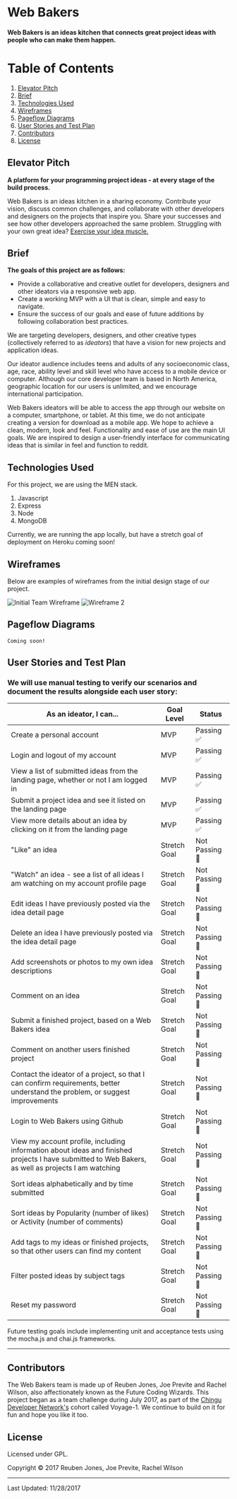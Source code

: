 # Web Bakers

<h4>Web Bakers is an ideas kitchen that connects great project ideas with people who can make them happen.<h4>


# Table of Contents
1. [Elevator Pitch](#elevator-pitch)
2. [Brief](#brief)
3. [Technologies Used](#technologies-used)
4. [Wireframes](#wireframes)
5. [Pageflow Diagrams](#pageflow-diagrams)
6. [User Stories and Test Plan](#user-stories-and-test-plan)
7. [Contributors](#contributors)
8. [License](#license)

## Elevator Pitch

<b>A platform for your programming project ideas - at every stage of the build process.</b>
<p>Web Bakers is an ideas kitchen in a sharing economy. Contribute your vision, discuss common challenges, and collaborate with other developers and designers on the projects that inspire you. Share your successes and see how other developers approached the same problem.  Struggling with your own great idea? <a href="http://www.jamesaltucher.com/2014/05/the-ultimate-guide-for-becoming-an-idea-machine/">Exercise your idea muscle.</a></p>

## Brief

<b>The goals of this project are as follows:</b>
    <ul>
        <li> Provide a collaborative and creative outlet for developers, designers and other ideators via a responsive web app.</li>
        <li>Create a working MVP with a UI that is clean, simple and easy to navigate.</li>
        <li>Ensure the success of our goals and ease of future additions by following collaboration best practices.</li>
    </ul>

We are targeting developers, designers, and other creative types (collectively referred to as <em>ideators</em>) that have a vision for new projects and application ideas.  

<p>Our ideator audience includes teens and adults of any socioeconomic class, age, race, ability level and skill level who have access to a mobile device or computer.  Although our core developer team is based in North America, geographic location for our users is unlimited, and we encourage international participation.</p>

<p>Web Bakers ideators will be able to access the app through our website on a computer, smartphone, or tablet.  At this time, we do not anticipate creating a version for download as a mobile app.  We hope to achieve a clean, modern, look and feel.  Functionality and ease of use are the main UI goals.  We are inspired to design a user-friendly interface for communicating ideas that is similar in feel and function to reddit.</p>

## Technologies Used

For this project, we are using the MEN stack. 

1. Javascript
2. Express
3. Node
4. MongoDB

Currently, we are running the app locally, but have a stretch goal of deployment on Heroku coming soon!

## Wireframes

Below are examples of wireframes from the initial design stage of our project.

![Initial Team Wireframe](./assets/web_bakers_wireframe_1.jpg)
![Wireframe 2](./assets/web_bakers_wireframe_2.jpg)

## Pageflow Diagrams

    Coming soon!

## User Stories and Test Plan

### We will use manual testing to verify our scenarios and document the results alongside each user story:
<div>

| As an ideator, I can... | Goal Level | Status |
| --- | --- | --- |
| Create a personal account | MVP | Passing :white_check_mark: |
| Login and logout of my account | MVP | Passing :white_check_mark: |
| View a list of submitted ideas from the landing page, whether or not I am logged in | MVP | Passing :white_check_mark:
| Submit a project idea and see it listed on the landing page | MVP | Passing :white_check_mark: |
| View more details about an idea by clicking on it from the landing page | MVP | Passing :white_check_mark: |
| "Like" an idea | Stretch Goal | Not Passing :red_circle: |
| "Watch" an idea - see a list of all ideas I am watching on my account profile page | Stretch Goal | Not Passing :red_circle: |
| Edit ideas I have previously posted via the idea detail page | Stretch Goal | Not Passing :red_circle: |
| Delete an idea I have previously posted via the idea detail page | Stretch Goal | Not Passing :red_circle: |
| Add screenshots or photos to my own idea descriptions | Stretch Goal | Not Passing :red_circle: |
| Comment on an idea | Stretch Goal | Not Passing :red_circle: |
| Submit a finished project, based on a Web Bakers idea | Stretch Goal | Not Passing :red_circle: |
| Comment on another users finished project | Stretch Goal | Not Passing :red_circle: |
| Contact the ideator of a project, so that I can confirm requirements, better understand the problem, or suggest improvements | Stretch Goal | Not Passing :red_circle: |
| Login to Web Bakers using Github | Stretch Goal | Not Passing :red_circle: |
| View my account profile, including information about ideas and finished projects I have submitted to Web Bakers, as well as projects I am watching | Stretch Goal | Not Passing :red_circle: |
| Sort ideas alphabetically and by time submitted | Stretch Goal | Not Passing :red_circle:|
| Sort ideas by Popularity (number of likes) or Activity (number of comments) | Stretch Goal | Not Passing :red_circle: | 
| Add tags to my ideas or finished projects, so that other users can find my content | Stretch Goal | Not Passing :red_circle: |
| Filter posted ideas by subject tags | Stretch Goal | Not Passing :red_circle: |
| Reset my password | Stretch Goal | Not Passing :red_circle: |


</div>


Future testing goals include implementing unit and acceptance tests using the mocha.js and chai.js frameworks.

<hr>

## Contributors

The Web Bakers team is made up of Reuben Jones, Joe Previte and Rachel Wilson, also affectionately known as the Future Coding Wizards. This project began as a team challenge during July 2017, as part of the [Chingu Developer Network's](https://chingu-cohorts.github.io/chingu-directory/) cohort called Voyage-1.  We continue to build on it for fun and hope you like it too.

## License

Licensed under GPL.

Copyright :copyright: 2017 Reuben Jones, Joe Previte, Rachel Wilson

<hr>
Last Updated: 11/28/2017